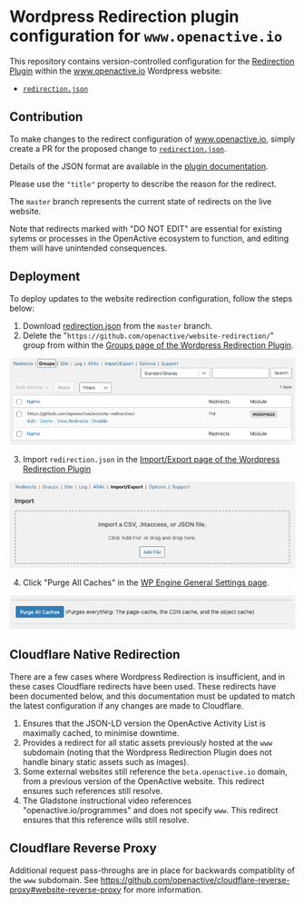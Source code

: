 # Wordpress Redirection plugin configuration for `www.openactive.io`
This repository contains version-controlled configuration for the [Redirection Plugin](https://redirection.me/) within the www.openactive.io Wordpress website:

- [`redirection.json`](/redirection.json)

## Contribution

To make changes to the redirect configuration of www.openactive.io, simply create a PR for the proposed change to [`redirection.json`](/redirection.json).

Details of the JSON format are available in the [plugin documentation](https://redirection.me/developer/json-export/).

Please use the `"title"` property to describe the reason for the redirect.

The `master` branch represents the current state of redirects on the live website.

Note that redirects marked with "DO NOT EDIT" are essential for existing sytems or processes in the OpenActive ecosystem to function, and editing them will have unintended consequences.

## Deployment

To deploy updates to the website redirection configuration, follow the steps below:

1. Download [redirection.json](/redirection.json) from the `master` branch.
2. Delete the "`https://github.com/openactive/website-redirection/`" group from within the [Groups page of the Wordpress Redirection Plugin](https://www.openactive.io/wp-admin/tools.php?page=redirection.php&sub=groups).

![Delete existing redirections](guide-images/delete-group.png)

3. Import `redirection.json` in the [Import/Export page of the Wordpress Redirection Plugin](https://www.openactive.io/wp-admin/tools.php?page=redirection.php&sub=io)

![Import redirections from GitHub](guide-images/import.png)

4. Click "Purge All Caches" in the [WP Engine General Settings page](https://www.openactive.io/wp-admin/admin.php?page=wpengine-common).

![Clear Cache](guide-images/clear-cache.png)

## Cloudflare Native Redirection

There are a few cases where Wordpress Redirection is insufficient, and in these cases Cloudflare redirects have been used. These redirects have been documented below, and this documentation must be updated to match the latest configuration if any changes are made to Cloudflare.

1. Ensures that the JSON-LD version the OpenActive Activity List is maximally cached, to minimise downtime.
2. Provides a redirect for all static assets previously hosted at the `www` subdomain (noting that the Wordpress Redirection Plugin does not handle binary static assets such as images).
3. Some external websites still reference the `beta.openactive.io` domain, from a previous version of the OpenActive website. This redirect ensures such references still resolve.
4. The Gladstone instructional video references "openactive.io/programmes" and does not specify `www`. This redirect ensures that this reference wills still resolve.

## Cloudflare Reverse Proxy

Additional request pass-throughs are in place for backwards compatiblity of the `www` subdomain. See https://github.com/openactive/cloudflare-reverse-proxy#website-reverse-proxy for more information. 
